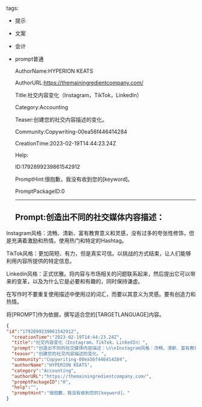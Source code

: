   tags: 
- 提示
- 文案
- 会计
- prompt普通

  AuthorName:HYPERION KEATS

  AuthorURL:https://themainingredientcompany.com/

  Title:社交内容变化（Instagram，TikTok，LinkedIn）

  Category:Accounting

  Teaser:创建您的社交内容描述的变化。

  Community:Copywriting-00ea56f446414284

  CreationTime:2023-02-19T14:44:23.24Z

  Help:

  ID:1792899239861542912

  PromptHint:很抱歉，我没有收到您的[keyword]。

  PromptPackageID:0

  ---

  ## Prompt:创造出不同的社交媒体内容描述：

Instagram风格：流畅、清新、富有教育意义和灵感，没有过多的夸张性修饰，但是充满着激励和热情。使用热门和特定的Hashtag。

TikTok风格：更加简短、有力，但是真实可信。以挑战的方式结束，让人们能够利用内容所提供的特定信息。

Linkedin风格：正式优雅。将内容与市场相关的问题联系起来，然后提出它可以带来的变革，以及为什么它是必要和有趣的，同时保持谦虚。

在写作时不要重复使用描述中使用过的词汇，而要以其意义为灵感。要有创造力和热情。

将[PROMPT]作为依据，撰写适合您的[TARGETLANGUAGE]内容。

  ```json
  {
  "id":"1792899239861542912",
    "creationTime":"2023-02-19T14:44:23.24Z",
    "title":"社交内容变化（Instagram，TikTok，LinkedIn）",
    "prompt":"创造出不同的社交媒体内容描述：\n\nInstagram风格：流畅、清新、富有教育意义和灵感，没有过多的夸张性修饰，但是充满着激励和热情。使用热门和特定的Hashtag。\n\nTikTok风格：更加简短、有力，但是真实可信。以挑战的方式结束，让人们能够利用内容所提供的特定信息。\n\nLinkedin风格：正式优雅。将内容与市场相关的问题联系起来，然后提出它可以带来的变革，以及为什么它是必要和有趣的，同时保持谦虚。\n\n在写作时不要重复使用描述中使用过的词汇，而要以其意义为灵感。要有创造力和热情。\n\n将[PROMPT]作为依据，撰写适合您的[TARGETLANGUAGE]内容。",
    "teaser":"创建您的社交内容描述的变化。",
    "community":"Copywriting-00ea56f446414284",
    "authorName":"HYPERION KEATS",
    "category":"Accounting",
    "authorURL":"https://themainingredientcompany.com/",
    "promptPackageID":"0",
    "help":"",
    "promptHint":"很抱歉，我没有收到您的[keyword]。"
  }
  ```
